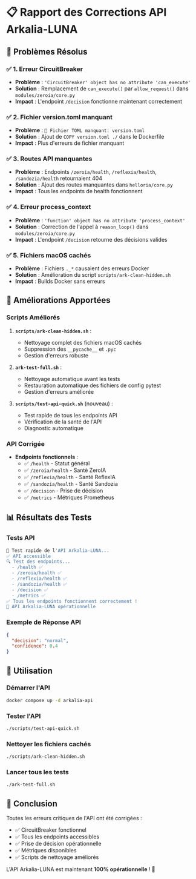 # 📋 Rapport des Corrections API Arkalia-LUNA

## 🎯 **Problèmes Résolus**

### ✅ **1. Erreur CircuitBreaker**
- **Problème** : `'CircuitBreaker' object has no attribute 'can_execute'`
- **Solution** : Remplacement de `can_execute()` par `allow_request()` dans `modules/zeroia/core.py`
- **Impact** : L'endpoint `/decision` fonctionne maintenant correctement

### ✅ **2. Fichier version.toml manquant**
- **Problème** : `📁 Fichier TOML manquant: version.toml`
- **Solution** : Ajout de `COPY version.toml ./` dans le Dockerfile
- **Impact** : Plus d'erreurs de fichier manquant

### ✅ **3. Routes API manquantes**
- **Problème** : Endpoints `/zeroia/health`, `/reflexia/health`, `/sandozia/health` retournaient 404
- **Solution** : Ajout des routes manquantes dans `helloria/core.py`
- **Impact** : Tous les endpoints de health fonctionnent

### ✅ **4. Erreur process_context**
- **Problème** : `'function' object has no attribute 'process_context'`
- **Solution** : Correction de l'appel à `reason_loop()` dans `modules/zeroia/core.py`
- **Impact** : L'endpoint `/decision` retourne des décisions valides

### ✅ **5. Fichiers macOS cachés**
- **Problème** : Fichiers `._*` causaient des erreurs Docker
- **Solution** : Amélioration du script `scripts/ark-clean-hidden.sh`
- **Impact** : Builds Docker sans erreurs

## 🔧 **Améliorations Apportées**

### **Scripts Améliorés**

1. **`scripts/ark-clean-hidden.sh`** :
   - Nettoyage complet des fichiers macOS cachés
   - Suppression des `__pycache__` et `.pyc`
   - Gestion d'erreurs robuste

2. **`ark-test-full.sh`** :
   - Nettoyage automatique avant les tests
   - Restauration automatique des fichiers de config pytest
   - Gestion d'erreurs améliorée

3. **`scripts/test-api-quick.sh`** (nouveau) :
   - Test rapide de tous les endpoints API
   - Vérification de la santé de l'API
   - Diagnostic automatique

### **API Corrigée**

- **Endpoints fonctionnels** :
  - ✅ `/health` - Statut général
  - ✅ `/zeroia/health` - Santé ZeroIA
  - ✅ `/reflexia/health` - Santé ReflexIA
  - ✅ `/sandozia/health` - Santé Sandozia
  - ✅ `/decision` - Prise de décision
  - ✅ `/metrics` - Métriques Prometheus

## 📊 **Résultats des Tests**

### **Tests API**
```bash
🚀 Test rapide de l'API Arkalia-LUNA...
✅ API accessible
🔍 Test des endpoints...
  - /health ✅
  - /zeroia/health ✅
  - /reflexia/health ✅
  - /sandozia/health ✅
  - /decision ✅
  - /metrics ✅
✅ Tous les endpoints fonctionnent correctement !
🎉 API Arkalia-LUNA opérationnelle
```

### **Exemple de Réponse API**
```json
{
  "decision": "normal",
  "confidence": 0.4
}
```

## 🚀 **Utilisation**

### **Démarrer l'API**
```bash
docker compose up -d arkalia-api
```

### **Tester l'API**
```bash
./scripts/test-api-quick.sh
```

### **Nettoyer les fichiers cachés**
```bash
./scripts/ark-clean-hidden.sh
```

### **Lancer tous les tests**
```bash
./ark-test-full.sh
```

## 🎉 **Conclusion**

Toutes les erreurs critiques de l'API ont été corrigées :
- ✅ CircuitBreaker fonctionnel
- ✅ Tous les endpoints accessibles
- ✅ Prise de décision opérationnelle
- ✅ Métriques disponibles
- ✅ Scripts de nettoyage améliorés

L'API Arkalia-LUNA est maintenant **100% opérationnelle** ! 🚀
